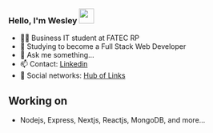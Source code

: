 ### Hello, I'm Wesley <img src="https://media.giphy.com/media/hvRJCLFzcasrR4ia7z/giphy.gif" width="30" >
- 👨‍💻 Business IT student at FATEC RP
- 🌱 Studying to become a Full Stack Web Developer
- 💬 Ask me something...
- 📫 Contact: <a href="https://www.linkedin.com/in/wesley-bertipaglia-095768148/" target="_blank">Linkedin</a>
- 📸 Social networks: <a href="https://links-hub-wesley.vercel.app/" target="_blank">Hub of Links</a>

## Working on
- Nodejs, Express, Nextjs, Reactjs, MongoDB, and more...

